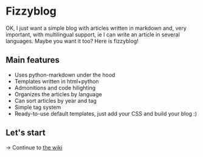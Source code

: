 # Fizzyblog

OK, I just want a simple blog with articles written in markdown and, very important, with multilingual support, ie I can write an article in several languages. Maybe you want it too? Here is fizzyblog!

## Main features
 
- Uses python-markdown under the hood
- Templates written in html+python
- Admonitions and code hilighting
- Organizes the articles by language
- Can sort articles by year and tag
- Simple tag system
- Ready-to-use default templates, just add your CSS and build your blog :)

## Let's start

-> Continue to [the wiki](https://github.com/TheElectronWill/fizzyblog/wiki)
